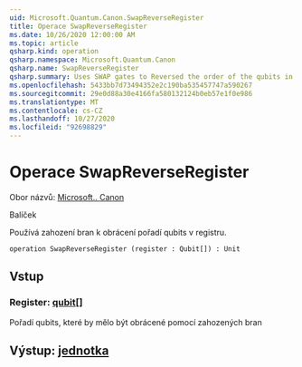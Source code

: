 ```yaml
---
uid: Microsoft.Quantum.Canon.SwapReverseRegister
title: Operace SwapReverseRegister
ms.date: 10/26/2020 12:00:00 AM
ms.topic: article
qsharp.kind: operation
qsharp.namespace: Microsoft.Quantum.Canon
qsharp.name: SwapReverseRegister
qsharp.summary: Uses SWAP gates to Reversed the order of the qubits in a register.
ms.openlocfilehash: 5433bb7d73494352e2c190ba535457747a590267
ms.sourcegitcommit: 29e0d88a30e4166fa580132124b0eb57e1f0e986
ms.translationtype: MT
ms.contentlocale: cs-CZ
ms.lasthandoff: 10/27/2020
ms.locfileid: "92698829"
---
```

# <a name="swapreverseregister-operation"></a>Operace SwapReverseRegister

Obor názvů: [Microsoft.. Canon](xref:Microsoft.Quantum.Canon)

Balíček [](https://nuget.org/packages/)


Používá zahození bran k obrácení pořadí qubits v registru.

```qsharp
operation SwapReverseRegister (register : Qubit[]) : Unit
```


## <a name="input"></a>Vstup

### <a name="register--qubit"></a>Register: [qubit](xref:microsoft.quantum.lang-ref.qubit)[]

Pořadí qubits, které by mělo být obrácené pomocí zahozených bran



## <a name="output--unit"></a>Výstup: [jednotka](xref:microsoft.quantum.lang-ref.unit)

